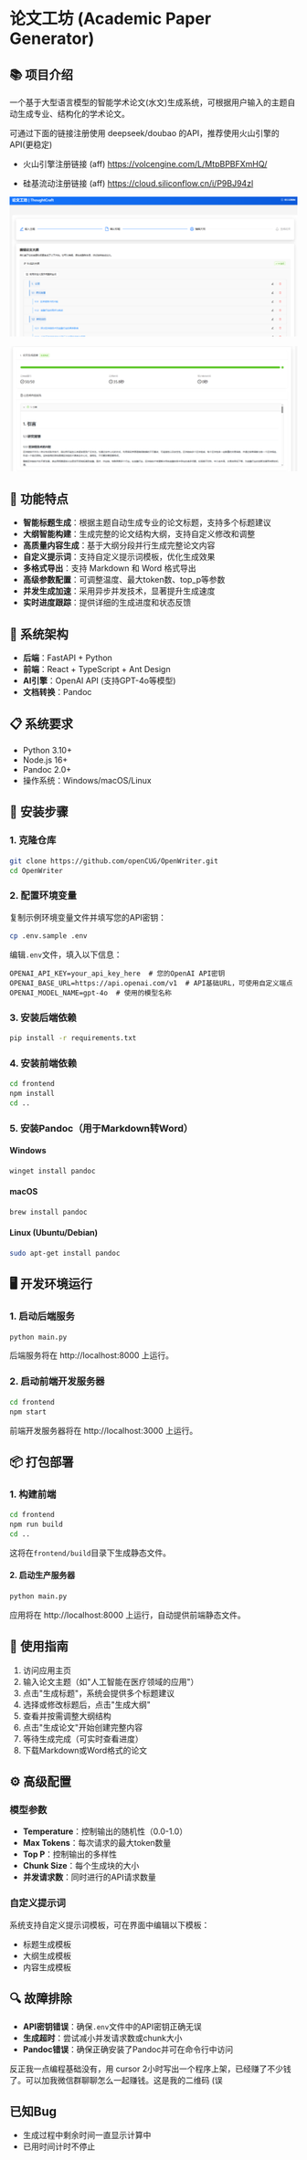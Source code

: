 # 论文工坊 (Academic Paper Generator)

## 📚 项目介绍
一个基于大型语言模型的智能学术论文(水文)生成系统，可根据用户输入的主题自动生成专业、结构化的学术论文。

可通过下面的链接注册使用 deepseek/doubao 的API，推荐使用火山引擎的API(更稳定)

* 火山引擎注册链接 (aff) https://volcengine.com/L/MtpBPBFXmHQ/

* 硅基流动注册链接 (aff) https://cloud.siliconflow.cn/i/P9BJ94zl



![main](imgs/main.png)


![main](imgs/text.png)


## 🌟 功能特点

- **智能标题生成**：根据主题自动生成专业的论文标题，支持多个标题建议
- **大纲智能构建**：生成完整的论文结构大纲，支持自定义修改和调整
- **高质量内容生成**：基于大纲分段并行生成完整论文内容
- **自定义提示词**：支持自定义提示词模板，优化生成效果
- **多格式导出**：支持 Markdown 和 Word 格式导出
- **高级参数配置**：可调整温度、最大token数、top_p等参数
- **并发生成加速**：采用异步并发技术，显著提升生成速度
- **实时进度跟踪**：提供详细的生成进度和状态反馈

## 🔧 系统架构

- **后端**：FastAPI + Python
- **前端**：React + TypeScript + Ant Design
- **AI引擎**：OpenAI API (支持GPT-4o等模型)
- **文档转换**：Pandoc

## 📋 系统要求

- Python 3.10+
- Node.js 16+
- Pandoc 2.0+
- 操作系统：Windows/macOS/Linux

## 🚀 安装步骤

### 1. 克隆仓库

```bash
git clone https://github.com/openCUG/OpenWriter.git
cd OpenWriter
```

### 2. 配置环境变量

复制示例环境变量文件并填写您的API密钥：

```bash
cp .env.sample .env
```

编辑`.env`文件，填入以下信息：
```
OPENAI_API_KEY=your_api_key_here  # 您的OpenAI API密钥
OPENAI_BASE_URL=https://api.openai.com/v1  # API基础URL，可使用自定义端点
OPENAI_MODEL_NAME=gpt-4o  # 使用的模型名称
```

### 3. 安装后端依赖

```bash
pip install -r requirements.txt
```

### 4. 安装前端依赖

```bash
cd frontend
npm install
cd ..
```

### 5. 安装Pandoc（用于Markdown转Word）

#### Windows
```bash
winget install pandoc
```

#### macOS
```bash
brew install pandoc
```

#### Linux (Ubuntu/Debian)
```bash
sudo apt-get install pandoc
```

## 🖥️ 开发环境运行

### 1. 启动后端服务

```bash
python main.py
```

后端服务将在 http://localhost:8000 上运行。

### 2. 启动前端开发服务器

```bash
cd frontend
npm start
```

前端开发服务器将在 http://localhost:3000 上运行。

## 📦 打包部署

### 1. 构建前端

```bash
cd frontend
npm run build
cd ..
```

这将在`frontend/build`目录下生成静态文件。

#### 2. 启动生产服务器

```bash
python main.py
```

应用将在 http://localhost:8000 上运行，自动提供前端静态文件。


## 📝 使用指南

1. 访问应用主页
2. 输入论文主题（如"人工智能在医疗领域的应用"）
3. 点击"生成标题"，系统会提供多个标题建议
4. 选择或修改标题后，点击"生成大纲"
5. 查看并按需调整大纲结构
6. 点击"生成论文"开始创建完整内容
7. 等待生成完成（可实时查看进度）
8. 下载Markdown或Word格式的论文

## ⚙️ 高级配置

### 模型参数

- **Temperature**：控制输出的随机性（0.0-1.0）
- **Max Tokens**：每次请求的最大token数量
- **Top P**：控制输出的多样性
- **Chunk Size**：每个生成块的大小
- **并发请求数**：同时进行的API请求数量

### 自定义提示词

系统支持自定义提示词模板，可在界面中编辑以下模板：
- 标题生成模板
- 大纲生成模板
- 内容生成模板

## 🔍 故障排除

- **API密钥错误**：确保`.env`文件中的API密钥正确无误
- **生成超时**：尝试减小并发请求数或chunk大小
- **Pandoc错误**：确保正确安装了Pandoc并可在命令行中访问

反正我一点编程基础没有，用 cursor 2小时写出一个程序上架，已经赚了不少钱了。可以加我微信群聊聊怎么一起赚钱。这是我的二维码 (误

## 已知Bug

* 生成过程中剩余时间一直显示计算中
* 已用时间计时不停止
 